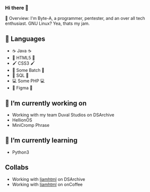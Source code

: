 ### Hi there 👋

💬 Overview: I'm Byte-A, a programmer, pentester, and an over all tech enthusiast. GNU Linux? Yea, thats my jam.

## 💬 Languages
 - ☕ Java ☕
 - 📝 HTML5 📝
 - 🖌 CSS3 🖌
 - 💾 Some Batch 💾
 - 🧮 SQL 🧮
 - 💻 Some PHP 💻
 - 🎨 Figma 🎨

 
## 🔭 I’m currently working on
  - Working with my team Duval Studios on DSArchive
  - HellionOS
  - MiniCromp Phrase
 
## 🌱 I’m currently learning
 - Python3

## Collabs
  - Working with <a href="https://github.com/liamhtml/">liamhtml</a> on DSArchive
  - Working with <a href="https://github.com/liamhtml/">liamhtml</a> on onCoffee
